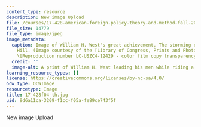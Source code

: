 ```yaml
---
content_type: resource
description: New image Upload
file: /courses/17-428-american-foreign-policy-theory-and-method-fall-2004/9d6a11ca3209f1ccf05afe89ce743f5f_17-428f04-th.jpg
file_size: 14779
file_type: image/jpeg
image_metadata:
  caption: Image of William H. West's great achievement, The storming of San Juan
    Hill. (Image courtesy of the [Library of Congress, Prints and Photographs Division](http://www.loc.gov/rr/print).
    \[Reproduction number LC-USZC4-12429 - color film copy transparency.\])
  credit: ''
  image-alt: A print of William H. West leading his men while riding a horse.
learning_resource_types: []
license: https://creativecommons.org/licenses/by-nc-sa/4.0/
ocw_type: OCWImage
resourcetype: Image
title: 17-428f04-th.jpg
uid: 9d6a11ca-3209-f1cc-f05a-fe89ce743f5f
---
```

New image Upload